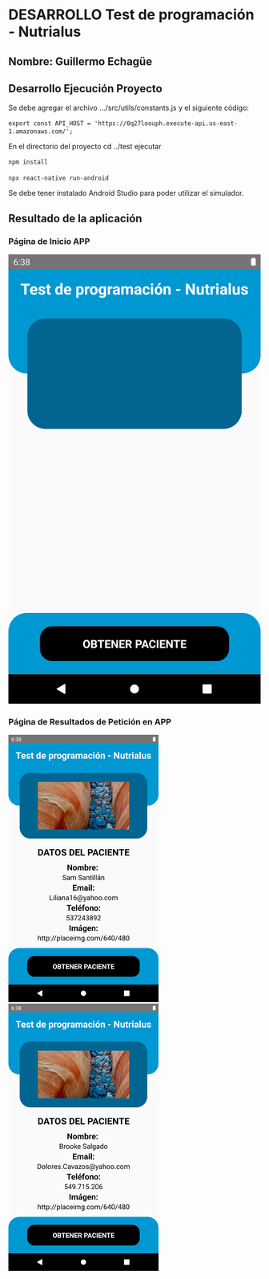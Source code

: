 # DESARROLLO Test de programación - Nutrialus

## Nombre: Guillermo Echagüe

## Desarrollo Ejecución Proyecto

Se debe agregar el archivo .../src/utils/constants.js y el siguiente código:

```
export const API_HOST = 'https://0q27loouph.execute-api.us-east-1.amazonaws.com/';
```


En el directorio del proyecto cd ../test ejecutar 

```
npm install

npx react-native run-android
```

Se debe tener instalado Android Studio para poder utilizar el simulador.

## Resultado de la aplicación

### Página de Inicio APP

![](img/Inicio.png)


### Página de Resultados de Petición en APP

![](img/Peticion1.png) ![](img/Peticion2.png)




